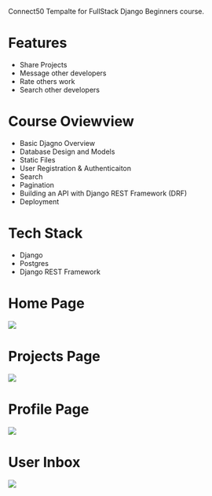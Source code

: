 Connect50
Tempalte for FullStack Django Beginners course.

# Features

- Share Projects
- Message other developers
- Rate others work
- Search other developers

# Course Oviewview

- Basic Djagno Overview
- Database Design and Models
- Static Files
- User Registration & Authenticaiton
- Search
- Pagination
- Building an API with Django REST Framework (DRF)
- Deployment

# Tech Stack

- Django
- Postgres
- Django REST Framework

# Home Page

<img src="./images/Connect50 Home.jpg">

# Projects Page

<img src="./images/Connect50 Projects.jpg">

# Profile Page

<img src="./images/Connect50 Profile.jpg">

# User Inbox

<img src="./images/Connect50 Inbox.jpg">
